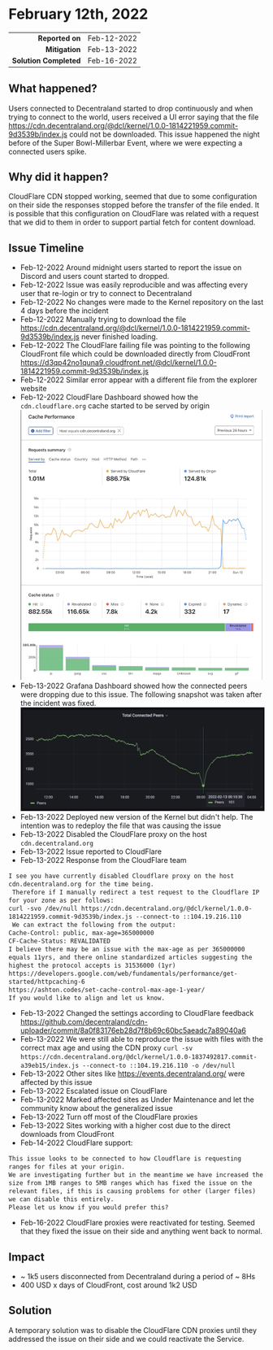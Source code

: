 # February 12th, 2022

|                        |             |
| ---------------------: | :---------- |
| **Reported on**        | Feb-12-2022 |
| **Mitigation**         | Feb-13-2022 |
| **Solution Completed** | Feb-16-2022 |

## What happened?

Users connected to Decentraland started to drop continuously and when trying to connect to the world, users received a UI error saying that the file 
https://cdn.decentraland.org/@dcl/kernel/1.0.0-1814221959.commit-9d3539b/index.js could not be downloaded. 
This issue happened the night before of the Super Bowl-Millerbar Event, where we were expecting a connected users spike. 

## Why did it happen?

CloudFlare CDN stopped working, seemed that due to some configuration on their side the responses stopped before the transfer of the file ended. It is possible that this configuration on CloudFlare was related with a request that we did to them in order to support partial fetch for content download.


## Issue Timeline

- Feb-12-2022 Around midnight users started to report the issue on Discord and users count started to dropped.
- Feb-12-2022 Issue was easily reproducible and was affecting every user that re-login or try to connect to Decentraland
- Feb-12-2022 No changes were made to the Kernel repository on the last 4 days before the incident 
- Feb-12-2022 Manually trying to download the file https://cdn.decentraland.org/@dcl/kernel/1.0.0-1814221959.commit-9d3539b/index.js never finished loading. 
- Feb-12-2022 The CloudFlare failing file was pointing to the following CloudFront file which could be downloaded directly from CloudFront https://d3qp42no1quna9.cloudfront.net/@dcl/kernel/1.0.0-1814221959.commit-9d3539b/index.js
- Feb-12-2022 Similar error appear with a different file from the explorer website
- Feb-12-2022 CloudFlare Dashboard showed how the `cdn.cloudflare.org` cache started to be served by origin 
  ![CloudFlare](img/2022-02-12/CF-cache.png)
- Feb-13-2022 Grafana Dashboard showed how the connected peers were dropping due to this issue. The following snapshot was taken after the incident was fixed. 
![Peers](img/2022-02-12/connected-peers.png)
- Feb-13-2022 Deployed new version of the Kernel but didn't help. The intention was to redeploy the file that was causing the issue 
- Feb-13-2022 Disabled the CloudFlare proxy on the host `cdn.decentraland.org` 
- Feb-13-2022 Issue reported to CloudFlare
- Feb-13-2022 Response from the CloudFlare team 
``` 
I see you have currently disabled Cloudflare proxy on the host cdn.decentraland.org for the time being.
 Therefore if I manually redirect a test request to the Cloudflare IP for your zone as per follows:
curl -svo /dev/null https://cdn.decentraland.org/@dcl/kernel/1.0.0-1814221959.commit-9d3539b/index.js --connect-to ::104.19.216.110
 We can extract the following from the output:
Cache-Control: public, max-age=365000000
CF-Cache-Status: REVALIDATED
I believe there may be an issue with the max-age as per 365000000 equals 11yrs, and there online standardized articles suggesting the highest the protocol accepts is 31536000 (1yr)
https://developers.google.com/web/fundamentals/performance/get-started/httpcaching-6
https://ashton.codes/set-cache-control-max-age-1-year/
If you would like to align and let us know.
```
- Feb-13-2022 Changed the settings according to CloudFlare feedback https://github.com/decentraland/cdn-uploader/commit/8a0f83176eb28d7f8b69c60bc5aeadc7a89040a6
- Feb-13-2022 We were still able to reproduce the issue with files with the correct max age and using the CDN proxy
`curl -sv https://cdn.decentraland.org/@dcl/kernel/1.0.0-1837492817.commit-a39eb15/index.js --connect-to ::104.19.216.110 -o /dev/null` 
- Feb-13-2022 Other sites like  https://events.decentraland.org/ were affected by this issue
- Feb-13-2022 Escalated issue on CloudFlare 
- Feb-13-2022 Marked affected sites as Under Maintenance and let the community know about the generalized issue 
- Feb-13-2022 Turn off most of the CloudFlare proxies 
- Feb-13-2022 Sites working with a higher cost due to the direct downloads from CloudFront 
- Feb-14-2022 CloudFlare support: 
```
This issue looks to be connected to how Cloudflare is requesting ranges for files at your origin.
We are investigating further but in the meantime we have increased the size from 1MB ranges to 5MB ranges which has fixed the issue on the relevant files, if this is causing problems for other (larger files) we can disable this entirely.
Please let us know if you would prefer this?
```
- Feb-16-2022 CloudFlare proxies were reactivated for testing. Seemed that they fixed the issue on their side and anything went back to normal. 

## Impact 

- ~ 1k5 users disconnected from Decentraland during a period of ~ 8Hs
- 400 USD x days of CloudFront, cost around 1k2 USD

## Solution 

A temporary solution was to disable the CloudFlare CDN proxies until they addressed the issue on their side and we could reactivate the Service.
